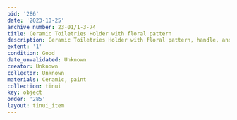 ```yaml
---
pid: '286'
date: '2023-10-25'
archive_number: 23-01/1-3-74
title: Ceramic Toiletries Holder with floral pattern
description: Ceramic Toiletries Holder with floral pattern, handle, and two containers.
extent: '1'
condition: Good
date_unvalidated: Unknown
creator: Unknown
collector: Unknown
materials: Ceramic, paint
collection: tinui
key: object
order: '285'
layout: tinui_item
---
```

